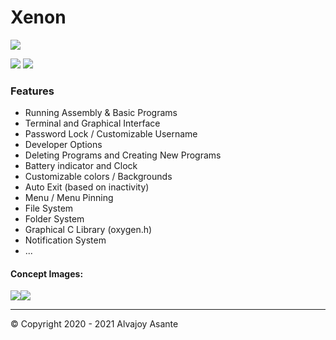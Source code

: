 # Xenon

![](https://i.imgur.com/EpBZxrG.png)

![](https://img.shields.io/badge/Release-BETA-green) ![](https://img.shields.io/github/issues/Overload02/Xenon)

### Features

- Running Assembly & Basic Programs
- Terminal and Graphical Interface
- Password Lock / Customizable Username
- Developer Options
- Deleting Programs and Creating New Programs
- Battery indicator and Clock
- Customizable colors / Backgrounds
- Auto Exit (based on inactivity)
- Menu / Menu Pinning
- File System
- Folder System
- Graphical C Library (oxygen.h)
- Notification System
- ...

#### **Concept Images**:

![](https://i.imgur.com/DITWbGp.png)![](https://i.imgur.com/2nec4dy.gif)

------------


 &copy; Copyright 2020 - 2021 Alvajoy Asante
